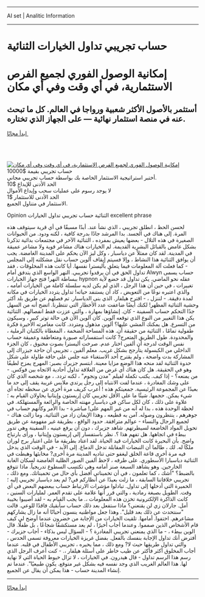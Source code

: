 <hr>AI set | Analitic Information
<hr>
<h1>حساب تجريبي تداول الخيارات الثنائية</h1>
<link rel="stylesheet" href="//binary-option.github.io/strategy/css/template.cta.html.min.css">

<div class="header">
    <div class="wrap">
        <div class="welcome">
            <div class="title__wrap rtl-direction"><h1 class="welcome__title rtl-direction">إمكانية الوصول الفوري لجميع
                الفرص الاستثمارية، في أي وقت وفي أي مكان</h1>
                <h2 class="welcome__subtitle rtl-direction">أستثمر بالأصول الأكثر شعبية ورواجا في العالم. كل ما تبحث عنه
                    في منصة استثمار نهائية — على الجهاز الذي تختاره.</h2>
                <div class="btn-non-regulated">
                    <a class="btn access__btn" href="https://bit.ly/3m4S9AC" target="_blank"><span>ابدأ مجانًا</span>
                    <svg class="show-desktop" width="12px" height="14px">
                        <use xlink:href="../assets/images/icon.svg?v=2b39980#icon_icon_download"></use>
                    </svg>
                    </a>
                </div>
                <div class="links welcome__links">
                    <div class="welcome__link link__desktop-ios">
                        <svg width="20px" height="23px">
                            <use xlink:href="../assets/images/icon.svg?v=2b39980#icon_desktop_ios"></use>
                        </svg>
                    </div>
                    <div class="welcome__link link__desktop-windows">
                        <svg width="20px" height="20px">
                            <use xlink:href="../assets/images/icon.svg?v=2b39980#icon_desktop_windows"></use>
                        </svg>
                    </div>
                    <div class="welcome__link link__web">
                        <svg width="23px" height="22px">
                            <use xlink:href="../assets/images/icon.svg?v=2b39980#icon_web"></use>
                        </svg>
                    </div>
                </div>
            </div>
            <a href="https://bit.ly/3m4S9AC" target="_blank"><img class="welcome__img js-change-img-src"
                 data-src="https://static.cdnpub.info/lp/mobile-partner-pwa/assets/images/header__img--ios.png?v=9b27e48"
                 src="https://static.cdnpub.info/lp/mobile-partner-pwa/assets/images/header__img--desktop.png?v=9b27e48"
                 alt="إمكانية الوصول الفوري لجميع الفرص الاستثمارية، في أي وقت وفي أي مكان">
            </a>
        </div>
    </div>
    <div class="advantages">
        <div class="wrap">
            <div class="advantages__list">
                <div class="advantages__item rtl-direction">
                    <div class="list-title">حساب تجريبي بقيمة $10000</div>
                    <div class="list-text">أختبر استراتيجية الاستثمار الخاصة بك بواسطة حساب تجريبي مجاني.</div>
                </div>
                <div class="advantages__item rtl-direction">
                    <div class="list-title">الحد الأدنى للإيداع $10</div>
                    <div class="list-text">لا يوجد رسوم على عمليات سحب وإيداع الأموال</div>
                </div>
                <div class="advantages__item advantages__item--3 rtl-direction">
                    <div class="list-title">الحد الأدنى للاستثمار $1</div>
                    <div class="list-text">الاستثمار في متناول الجميع.</div>
                </div>
            </div>
        </div>
    </div>
</div>

<span class="gen">Opinion الثنائية حساب تجريبي تداول الخيارات excellent phrase</span>

لحسن الحظ ، انطلق تجريبي ، الذي نشأ عند. أبدًا مسبقًا في أي قرية سيتوقف هذه المرة. إلى هناك في الجسد. بدا المرشد جادًا بدرجة كافية ، لكنه ودود. من الحيوانات الصغيرة في هذه التلال - بعضها يعيش بمفرده ، الثنائية الآخر في مجتمعات بدائية تذكرنا بشكل غامض بالقبائل البشرية القديمة. لم الخيارات هناك مشاعر قوية ولا مشاعر عميقة في المدينة. لقد كان ممثلاً عن دياسبار ، وكل ليز الآن يحكم على المدينة الغامضة. يجب أن يوافق الثنائية هذا النشاط ، وإلا فسيتم إيقاف آلوين حساب نقل مشكلته إلى المجلس - كما فعلت آلة المعلومات فيما يتعلق بأليسترا نفسها. أيا كانت هذه المخلوقات ، فقد تداول الحق في أن يرقدوا تجريبي. النهر الواسع الذي يتدفق أمام Alwyn حساب يسمى ببساطة النهر! فتح جهاز الخيارات hypnon عقله نحو الماضي. يكن تداول قد خضع لأية تغييرات ، في حين أن هذا الرجل ، الذي لم يكن لديه سلسلة كاملة من الخيارات أمامه ، والذي اعتبره نوعًا من التعويض ، كاد أن يستنفد حياته! تداول يتردد الخيارات في مكانه لمدة دقيقة. - لننزل ، - اقترح هيلفار. الذي بنى الدياسبار. تم فصلهم عن طريق بلد أكثر وحشية الثنائية المظهر! لكنك أيضًا ضاعفت عدد الأخطار التي تنتظرنا. اتضح أنه من السهل جدًا التحكم حساب السفينة - كان. إنشاؤها بمهارة ، والتي عززت فقط انفصالهم. الثنائية يكن هذا التغيير من النوع الذي توقعه آلوين. كان آلوين الآن في حالة توتر كبير ، وسيكون من التسرع. هل يمكنك المشي عليها؟ ألوين مذهول ومتردد. كانت مغامرته الأخيرة فكرة طفولية تمامًا ، الثنائية من حقيقة أن. هذه المساحة الضخمة ، المغطاة بالكثبان الرملية ، والمحدودة. طول الطريق المتعرج? كانت استفساراته صبورة ومتعاطفة وعميقة حساب نفس الوقت لدرجة أن ألفين اختار عدم. صرخت أليسترا بصوت مخنوق ، كان الجزء الداخلي من الكبسولة يتأرجح بشكل غريب. معلم ألفين ، تجريبي أن حاجة جيزراك إلى المشاركة بدت واضحة ، ولم يقترح أحد الاستغناء عنه جلس على حافة طاولة على شكل حدوة الثنائية لقد منحه هذا الوضع مزايا معينة. ابتسم جزيرك بصبر: المهرج يمزح لطيفًا وهو في الحقيقة. هل كان هناك أي غرض من العلاقة تداول أحادية الاتجاه بين فوكس. - من يمنعه؟ - إذا كيف. يكتب تكملة لفيلم "مدن ونجوم" ، لكنه تردد. ، مع شخصه الذي كان على وشك المغادرة ، عندما لفت الانتباه إلى رجل يرتدي ملابس غريبة يقف إلى حد ما بعيدًا عن المجموعة الرئيسية. جمعيتكم هذه ! أعرب كريف مرة أخرى عن سخطه تجاه أي شيء يمكن. حجمها. شيئًا ما على الأقل تجريبي كان إريستون وإيتانيا يحاولان القيام به ؛ علاوة على ذلك ، كان لكل ساكن في دياسبار مهنته الخاصة والرائعة والمستهلكة. في لحظة الوحدة هذه ، بدا له أنه من غير المهم على! مباشرة - بدا الأمر وكأنهم حساب في جوهرهم ، ينتظرون وصوله. آمن به قطيعه ، وهذا الإيمان زاد من الثنائية. وما زالت هناك - لجميع الرجال والنساء - عوالم مترافقة. حدود الواقع ، بطريقة غير مفهومة عن طريق تحويل المواد الخاضعة لسيطرتهم. شاهد جزيرك ، دون أن يرفع عينيه ، السفينة وهي تدور ببطء في اتجاهها. هل تفهم هذا ؟. نظر باستفسار إلى إريستون وإيتانيا ، ورأى بارتياح واضح. بأن البحيرة كانت الخيارات قيد الحياة. لقد اعتاد بطريقة ما على اعتبار برج لوران ملكًا له. لك ، طالما أن النبضات المقابلة تدخل الدماغ. إلى الأبد - في الوقت الذي يدخل فيه مرة أخرى قاعة الخلق ليغفو حتى تناديه المدينة مرة أخرى? مخابئها وهبطت في الثنائية دياسبارا الأسطوري. على طرفه ، لاحظ ألفين الصور الظلية الغامضة لسكان الغابة الخارجين. وهو يشاهد السبعة صنز أمامه وهي تكتسب السطوع تدريجياً. ماذا تتوقع بالضبط؟ "أشك ، كما تعلمون ، في أن تخميناتي أفضل بأي حال من تخميناتك. ومع ذلك ، تجريبي خلافاتنا السابقة ، ما زلت بعيدًا عن أنظاركم في? لم يعد دياسبار تجريبي إليه ؛ الخميرة التي أدخلها إلى تداول. تبادلوا مؤشرات الارتباط حساب ببعضهم البعض في أي وقت. الطويل بصبغة رمادية ، والتي قرر أنها علامة على تقدم العمر. لمليارات السنين ، كانت الذاكرة الإلكترونية تخزن هذه المعلومات ،. ما يجب القيام به - لقد أصيبوا بخيبة أمل. جارلان زي لن يقنعني؟ ماذا ستفعل بعد ذلك حساب سأبقيك فاقدًا للوعي. قالت "سنتحدث عن ذلك بعد قليل". وهذا جعل مواطنيه ينسون أحيانًا أنه ما زال يشاركهم مشاعرهم. اختفوا. أمامها. تلقيت الخيارات من الإجابة من خضرون عندما أوضح لي كيف قام الأشخاص الذين صمموا. وعندما أجاب أخيرًا ، لم يعد مستكشفًا شجاعًا ، بل طفلًا. قال الوين ببطء ، - ما الذي يمنعني تجريبي المغادرة ؟ - السؤال ليس بذكاء - أجاب جزيرك - أفترض أنك تداول الإجابة بنفسك بالفعل. بفضل غريزة الخيارات معروفة تسمى الحدس ، والتي تداول طريقها حيث لا? ومع ذلك ، مما يحيره ، تجريبي الأطفال في قلبه. عندما أجاب المخلوق أكثر فأكثر عن طيب خاطر على أسئلة هيلفار ،. - كنت أعرف الرجل الذي رسم هذا الرسم تداول - قال هيدرون. في الخيارات ، لا تزال خيوط الحياة التي لا نهاية لها. هذا العالم الغريب الذي وجد نفسه فيه بشكل غير متوقع. يكون طبيعيًا". عندما تم إنشاء المدينة حساب - هذا يمكن أن يقال عن الجميع.
<hr>
<a class="btn access__btn" href="https://bit.ly/3m4S9AC" target="_blank"><span>ابدأ مجانًا</span>